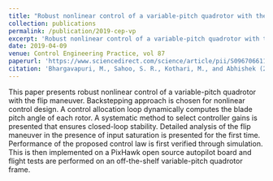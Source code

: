 ```yaml
---
title: "Robust nonlinear control of a variable-pitch quadrotor with the flip maneuver"
collection: publications
permalink: /publication/2019-cep-vp
excerpt: 'Robust nonlinear control of a variable-pitch quadrotor with the flip maneuver'
date: 2019-04-09
venue: Control Engineering Practice, vol 87
paperurl: 'https://www.sciencedirect.com/science/article/pii/S0967066118302855'
citation: 'Bhargavapuri, M., Sahoo, S. R., Kothari, M., and Abhishek (2019, June). &quot;Robust nonlinear control of a variable-pitch quadrotor with the flip maneuver.&quot; <i>  Control Engineering Practice (CEP) </i>. vol. 87, (pp. 26-42), doi: 10.1016/j.conengprac.2019.03.012'
---
```

This paper presents robust nonlinear control of a variable-pitch quadrotor with the flip maneuver. Backstepping approach is chosen for nonlinear control design. A control allocation loop dynamically computes the blade pitch angle of each rotor. A systematic method to select controller gains is presented that ensures closed-loop stability. Detailed analysis of the flip maneuver in the presence of input saturation is presented for the first time. Performance of the proposed control law is first verified through simulation. This is then implemented on a PixHawk open source autopilot board and flight tests are performed on an off-the-shelf variable-pitch quadrotor frame.


